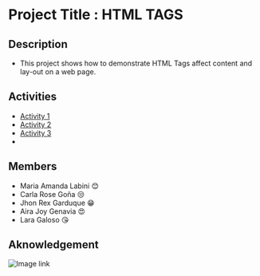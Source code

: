 # Project Title : HTML TAGS 

## Description
- This project shows how to demonstrate HTML Tags affect content and lay-out on a web page.
## Activities
- [Activity 1](https://github.com/JhonRexGarduque/HTML-file/blob/main/activity1.html)
- [Activity 2](https://github.com/JhonRexGarduque/HTML-file/blob/main/activity1.html)
- [Activity 3](https://github.com/JhonRexGarduque/HTML-file/blob/main/activity-3.html)
- 
## Members
- Maria Amanda Labini 😊
- Carla Rose Goña 😒
- Jhon Rex Garduque 😁
- Aira Joy Genavia 😍
- Lara Galoso 😘
## Aknowledgement
![Image link](https://media.tenor.com/PklKfxjCKHEAAAAC/gif.gif)

